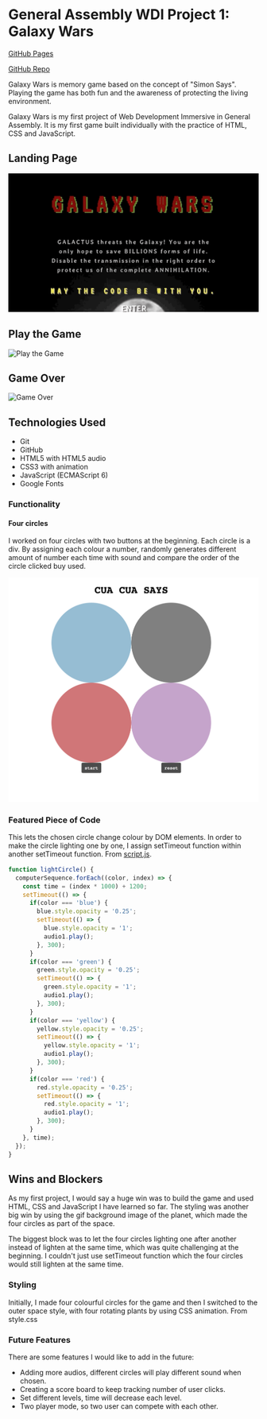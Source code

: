 # General Assembly WDI Project 1: Galaxy Wars

[GitHub Pages](http://fuyinghuang.com/wdi-project-one-galaxy-wars/)

[GitHub Repo](https://github.com/huangfuin1101/wdi-project-one-galaxy-wars/tree/master)

Galaxy Wars is memory game based on the concept of "Simon Says". Playing the game has both fun and the awareness of protecting the living environment.

Galaxy Wars is my first project of Web Development Immersive in General Assembly. It is my first game built individually with the practice of HTML, CSS and JavaScript.

## Landing Page

![Landing Page](screenshots/landing_page.gif)

## Play the Game
![Play the Game](screenshots/play_game.gif)

## Game Over
![Game Over](screenshots/gameover.png)


## Technologies Used

* Git
* GitHub
* HTML5 with HTML5 audio
* CSS3 with animation
* JavaScript (ECMAScript 6)
* Google Fonts

### Functionality

#### Four circles

I worked on four circles with two buttons at the beginning. Each circle is a div. By assigning each colour a number, randomly generates different amount of number each time with sound and compare the order of the circle clicked buy used.  

![](screenshots/basic_game.png)

### Featured Piece of Code
This lets the chosen circle change colour by DOM elements. In order to make the circle lighting one by one, I assign setTimeout function within another setTimeout function. From [script.js](https://github.com/huangfuin1101/wdi-project-one-galaxy-wars/blob/master/script.js).

```JavaScript
function lightCircle() {
  computerSequence.forEach((color, index) => {
    const time = (index * 1000) + 1200;
    setTimeout(() => {
      if(color === 'blue') {
        blue.style.opacity = '0.25';
        setTimeout(() => {
          blue.style.opacity = '1';
          audio1.play();
        }, 300);
      }
      if(color === 'green') {
        green.style.opacity = '0.25';
        setTimeout(() => {
          green.style.opacity = '1';
          audio1.play();
        }, 300);
      }
      if(color === 'yellow') {
        yellow.style.opacity = '0.25';
        setTimeout(() => {
          yellow.style.opacity = '1';
          audio1.play();
        }, 300);
      }
      if(color === 'red') {
        red.style.opacity = '0.25';
        setTimeout(() => {
          red.style.opacity = '1';
          audio1.play();
        }, 300);
      }
    }, time);
  });
}
```

## Wins and Blockers
As my first project, I would say a huge win was to build the game and used HTML, CSS and JavaScript I have learned so far. The styling was another big win by using the gif background image of the planet, which made the four circles as part of the space.

The biggest block was to let the four circles lighting one after another instead of lighten at the same time, which was quite challenging at the beginning. I couldn't just use setTimeout function which the four circles would still lighten at the same time.

### Styling
Initially, I made four colourful circles for the game and then I switched to the outer space style, with four rotating plants by using CSS animation. From style.css

### Future Features
There are some features I would like to add in the future:
* Adding more audios, different circles will play different sound when chosen.  
* Creating a score board to keep tracking number of user clicks.
* Set different levels, time will decrease each level.
* Two player mode, so two user can compete with each other.
